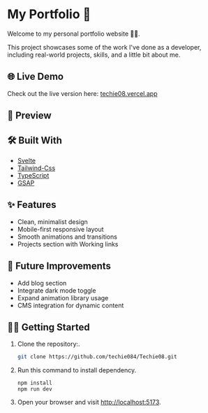 # My Portfolio 🎉

Welcome to my personal portfolio website 🤸🤍.

This project showcases some of the work I've done as a developer, including real-world projects, skills, and a little bit about me.

## 🌐 Live Demo

Check out the live version here: [techie08.vercel.app](techie08.vercel.app)

## 📸 Preview

<!-- ![Portfolio Screenshot](./screenshot.png) -->

## 🛠 Built With

- [Svelte](https://svelte.dev/)
- [Tailwind-Css](https://tailwindcss.com)
- [TypeScript](https:typesctiplaang.org)
- [GSAP](https://gsap.com)

## ✨ Features

- Clean, minimalist design
- Mobile-first responsive layout
- Smooth animations and transitions
- Projects section with Working links

## 🚧 Future Improvements

- Add blog section
- Integrate dark mode toggle
- Expand animation library usage
- CMS integration for dynamic content

## 🧑‍💻 Getting Started

1. Clone the repository:.

   ```bash
   git clone https://github.com/techie084/Techie08.git
   ```

2. Run this command to install dependency.

   ```npm
   npm install
   npm run dev
   ```

3. Open your browser and visit <http://localhost:5173>.
